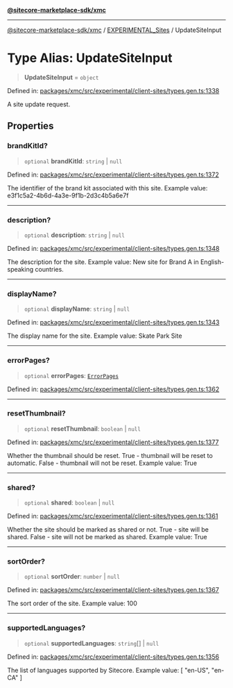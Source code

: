 [**@sitecore-marketplace-sdk/xmc**](../../../../README.md)

***

[@sitecore-marketplace-sdk/xmc](../../../../README.md) / [EXPERIMENTAL\_Sites](../README.md) / UpdateSiteInput

# Type Alias: UpdateSiteInput

> **UpdateSiteInput** = `object`

Defined in: [packages/xmc/src/experimental/client-sites/types.gen.ts:1338](https://github.com/Sitecore/marketplace-sdk/blob/main/packages/xmc/src/experimental/client-sites/types.gen.ts#L1338)

A site update request.

## Properties

### brandKitId?

> `optional` **brandKitId**: `string` \| `null`

Defined in: [packages/xmc/src/experimental/client-sites/types.gen.ts:1372](https://github.com/Sitecore/marketplace-sdk/blob/main/packages/xmc/src/experimental/client-sites/types.gen.ts#L1372)

The identifier of the brand kit associated with this site.
Example value: e3f1c5a2-4b6d-4a3e-9f1b-2d3c4b5a6e7f

***

### description?

> `optional` **description**: `string` \| `null`

Defined in: [packages/xmc/src/experimental/client-sites/types.gen.ts:1348](https://github.com/Sitecore/marketplace-sdk/blob/main/packages/xmc/src/experimental/client-sites/types.gen.ts#L1348)

The description for the site.
Example value: New site for Brand A in English-speaking countries.

***

### displayName?

> `optional` **displayName**: `string` \| `null`

Defined in: [packages/xmc/src/experimental/client-sites/types.gen.ts:1343](https://github.com/Sitecore/marketplace-sdk/blob/main/packages/xmc/src/experimental/client-sites/types.gen.ts#L1343)

The display name for the site.
Example value: Skate Park Site

***

### errorPages?

> `optional` **errorPages**: [`ErrorPages`](ErrorPages.md)

Defined in: [packages/xmc/src/experimental/client-sites/types.gen.ts:1362](https://github.com/Sitecore/marketplace-sdk/blob/main/packages/xmc/src/experimental/client-sites/types.gen.ts#L1362)

***

### resetThumbnail?

> `optional` **resetThumbnail**: `boolean` \| `null`

Defined in: [packages/xmc/src/experimental/client-sites/types.gen.ts:1377](https://github.com/Sitecore/marketplace-sdk/blob/main/packages/xmc/src/experimental/client-sites/types.gen.ts#L1377)

Whether the thumbnail should be reset. True - thumbnail will be reset to automatic. False - thumbnail will not be reset.
Example value: True

***

### shared?

> `optional` **shared**: `boolean` \| `null`

Defined in: [packages/xmc/src/experimental/client-sites/types.gen.ts:1361](https://github.com/Sitecore/marketplace-sdk/blob/main/packages/xmc/src/experimental/client-sites/types.gen.ts#L1361)

Whether the site should be marked as shared or not. True - site will be shared. False - site will not be marked as shared.
Example value: True

***

### sortOrder?

> `optional` **sortOrder**: `number` \| `null`

Defined in: [packages/xmc/src/experimental/client-sites/types.gen.ts:1367](https://github.com/Sitecore/marketplace-sdk/blob/main/packages/xmc/src/experimental/client-sites/types.gen.ts#L1367)

The sort order of the site.
Example value: 100

***

### supportedLanguages?

> `optional` **supportedLanguages**: `string`[] \| `null`

Defined in: [packages/xmc/src/experimental/client-sites/types.gen.ts:1356](https://github.com/Sitecore/marketplace-sdk/blob/main/packages/xmc/src/experimental/client-sites/types.gen.ts#L1356)

The list of languages supported by Sitecore.
Example value: [
"en-US",
"en-CA"
]
